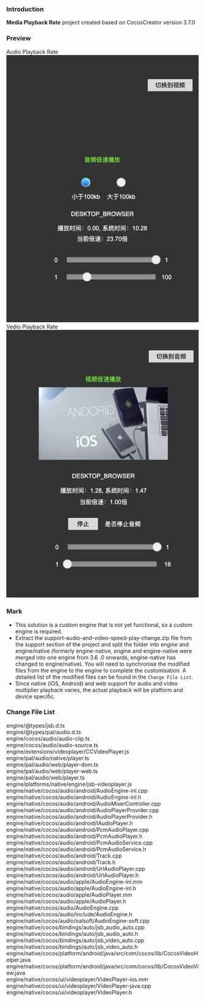 ### Introduction
**Media Playback Rate** project created based on CocosCreator version 3.7.0

### Preview
Audio Playback Rate    
![image](../../../image/202205/2022052601.png)
Vedio Playback Rate    
![image](../../../image/202205/2022052602.png)

### Mark
- This solution is a custom engine that is not yet functional, so a custom engine is required.
- Extract the support-audio-and-video-speed-play-change.zip file from the support section of the project and split the folder into engine and engine/native (formerly engine-native, engine and engine-native were merged into one engine from 3.6 .0 onwards, engine-native has changed to engine/native). You will need to synchronise the modified files from the engine to the engine to complete the customisation. A detailed list of the modified files can be found in the `Change File List`.
- Since native (iOS, Android) and web support for audio and video multiplier playback varies, the actual playback will be platform and device specific.

### Change File List
engine/@types/jsb.d.ts    
engine/@types/pal/audio.d.ts    
engine/cocos/audio/audio-clip.ts       
engine/cocos/audio/audio-source.ts    
engine/extensions/videoplayer/CCVideoPlayer.js    
engine/pal/audio/native/player.ts    
engine/pal/audio/web/player-dom.ts    
engine/pal/audio/web/player-web.ts    
engine/pal/audio/web/player.ts    
engine/platforms/native/engine/jsb-videoplayer.js    
engine/native/cocos/audio/android/AudioEngine-inl.cpp    
engine/native/cocos/audio/android/AudioEngine-inl.h    
engine/native/cocos/audio/android/AudioMixerController.cpp    
engine/native/cocos/audio/android/AudioPlayerProvider.cpp    
engine/native/cocos/audio/android/AudioPlayerProvider.h     
engine/native/cocos/audio/android/IAudioPlayer.h    
engine/native/cocos/audio/android/PcmAudioPlayer.cpp    
engine/native/cocos/audio/android/PcmAudioPlayer.h    
engine/native/cocos/audio/android/PcmAudioService.cpp    
engine/native/cocos/audio/android/PcmAudioService.h    
engine/native/cocos/audio/android/Track.cpp    
engine/native/cocos/audio/android/Track.h    
engine/native/cocos/audio/android/UrlAudioPlayer.cpp    
engine/native/cocos/audio/android/UrlAudioPlayer.h    
engine/native/cocos/audio/apple/AudioEngine-inl.mm    
engine/native/cocos/audio/apple/AudioEngine-inl.h    
engine/native/cocos/audio/apple/AudioPlayer.mm    
engine/native/cocos/audio/apple/AudioPlayer.h    
engine/native/cocos/audio/AudioEngine.cpp    
engine/native/cocos/audio/include/AudioEngine.h    
engine/native/cocos/audio/oalsoft/AudioEngine-soft.cpp    
engine/native/cocos/bindings/auto/jsb_audio_auto.cpp    
engine/native/cocos/bindings/auto/jsb_audio_auto.h    
engine/native/cocos/bindings/auto/jsb_video_auto.cpp    
engine/native/cocos/bindings/auto/jsb_video_auto.h    
engine/native/cocos/platform/android/java/src/com/cocos/lib/CocosVideoHelper.java    
engine/native/cocos/platform/android/java/src/com/cocos/lib/CocosVideoView.java    
engine/native/cocos/ui/videoplayer/VideoPlayer-ios.mm    
engine/native/cocos/ui/videoplayer/VideoPlayer-java.cpp    
engine/native/cocos/ui/videoplayer/VideoPlayer.h    